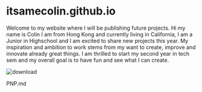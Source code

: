 # itsamecolin.github.io
Welcome to my website where I will be publishing future projects.
Hi my name is Colin I am from Hong Kong and currently living in California, I am a Junior in Highschool and I am excited to share new projects this year.
My inspiration and ambition to work stems from my want to create, improve and innovate already great things. I am thrilled to start my second year in tech sem and my overall goal is to have fun and see what I can create.

![download](https://github.com/user-attachments/assets/30ceb2b5-280f-4ced-84c0-450c29dc5db8)

PNP.md

